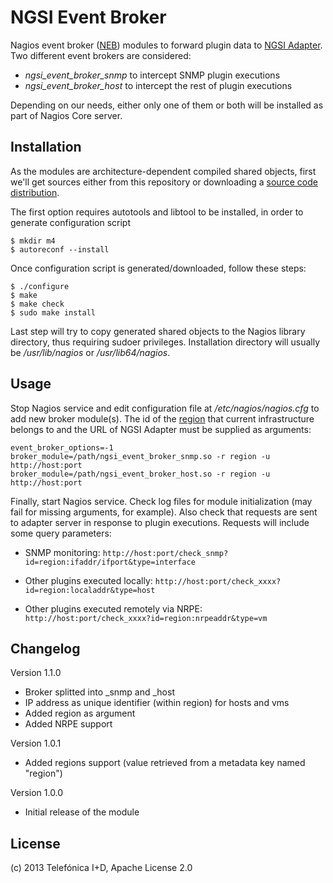 # NGSI Event Broker

Nagios event broker ([NEB][NEB_ref]) modules to forward plugin data to
[NGSI Adapter][NGSI_Adapter_ref]. Two different event brokers are considered:

* *ngsi_event_broker_snmp* to intercept SNMP plugin executions
* *ngsi_event_broker_host* to intercept the rest of plugin executions

Depending on our needs, either only one of them or both will be installed as
part of Nagios Core server.

## Installation

As the modules are architecture-dependent compiled shared objects,
first we'll get sources either from this repository or downloading a
[source code distribution][src_dist_ref].

The first option requires autotools and libtool to be installed, in order
to generate configuration script

    $ mkdir m4
    $ autoreconf --install

Once configuration script is generated/downloaded, follow these steps:

    $ ./configure
    $ make
    $ make check
    $ sudo make install

Last step will try to copy generated shared objects to the Nagios library
directory, thus requiring sudoer privileges. Installation directory will
usually be */usr/lib/nagios* or */usr/lib64/nagios*.

## Usage

Stop Nagios service and edit configuration file at */etc/nagios/nagios.cfg*
to add new broker module(s). The id of the [region][region_ref] that current
infrastructure belongs to and the URL of NGSI Adapter must be supplied as
arguments:

    event_broker_options=-1
    broker_module=/path/ngsi_event_broker_snmp.so -r region -u http://host:port
    broker_module=/path/ngsi_event_broker_host.so -r region -u http://host:port

Finally, start Nagios service. Check log files for module initialization (may
fail for missing arguments, for example). Also check that requests are sent to
adapter server in response to plugin executions. Requests will include some
query parameters:

* SNMP monitoring:
```http://host:port/check_snmp?id=region:ifaddr/ifport&type=interface```

* Other plugins executed locally:
```http://host:port/check_xxxx?id=region:localaddr&type=host```

* Other plugins executed remotely via NRPE:
```http://host:port/check_xxxx?id=region:nrpeaddr&type=vm```

## Changelog

Version 1.1.0

* Broker splitted into _snmp and _host
* IP address as unique identifier (within region) for hosts and vms
* Added region as argument
* Added NRPE support

Version 1.0.1

* Added regions support (value retrieved from a metadata key named "region")

Version 1.0.0

* Initial release of the module

## License

(c) 2013 Telefónica I+D, Apache License 2.0

[NEB_ref]:
http://nagios.sourceforge.net/download/contrib/documentation/misc/NEB%202x%20Module%20API.pdf
"The Nagios Event Broker API"

[NGSI_Adapter_ref]:
https://github.com/Fiware/fiware-monitoring/tree/master/ngsi_adapter
"NGSI Adapter"

[src_dist_ref]:
https://forge.fi-ware.eu/frs/?group_id=23&release_id=343
"NGSI Event Broker source distribution package"

[region_ref]:
http://docs.openstack.org/glossary/content/glossary.html#region
"OpenStack Glossary: Region"
